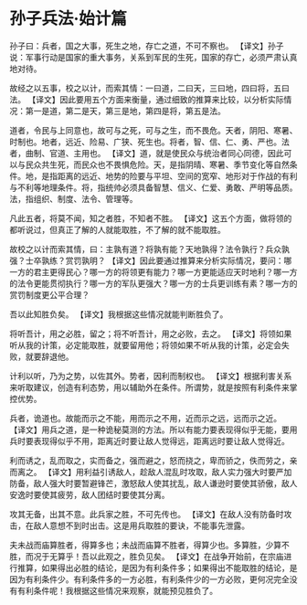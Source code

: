 # 孙子兵法·始计篇

孙子曰：兵者，国之大事，死生之地，存亡之道，不可不察也。
【译文】孙子说：军事行动是国家的重大事务，关系到军民的生死，国家的存亡，必须严肃认真地对待。

故经之以五事，校之以计，而索其情：一曰道，二曰天，三曰地，四曰将，五曰法。
【译文】因此要用五个方面来衡量，通过细致的推算来比较，以分析实际情况：第一是道，第二是天，第三是地，第四是将，第五是法。

道者，令民与上同意也，故可与之死，可与之生，而不畏危。天者，阴阳、寒暑、时制也。地者，远近、险易、广狭、死生也。将者，智、信、仁、勇、严也。法者，曲制、官道、主用也。
【译文】道，就是使民众与统治者同心同德，因此可以与民众共生死，而民众也不畏惧危险。天，是指阴晴、寒暑、季节变化等自然条件。地，是指距离的远近、地势的险要与平坦、空间的宽窄、地形对于作战的有利与不利等地理条件。将，指统帅必须具备智慧、信义、仁爱、勇敢、严明等品质。法，指组织、制度、法令、管理等。

凡此五者，将莫不闻，知之者胜，不知者不胜。
【译文】这五个方面，做将领的都听说过，但真正了解的人就能取胜，不了解的就不能取胜。

故校之以计而索其情，曰：主孰有道？将孰有能？天地孰得？法令孰行？兵众孰强？士卒孰练？赏罚孰明？
【译文】因此要通过推算来分析实际情况，要问：哪一方的君主更得民心？哪一方的将领更有能力？哪一方更能适应天时地利？哪一方的法令更能贯彻执行？哪一方的军队更强大？哪一方的士兵更训练有素？哪一方的赏罚制度更公平合理？

吾以此知胜负矣。
【译文】我根据这些情况就能判断胜负了。

将听吾计，用之必胜，留之；将不听吾计，用之必败，去之。
【译文】将领如果听从我的计策，必定能取胜，就要留用他；将领如果不听从我的计策，必定会失败，就要辞退他。

计利以听，乃为之势，以佐其外。势者，因利而制权也。
【译文】根据利害关系来听取建议，创造有利态势，用以辅助外在条件。所谓势，就是按照有利条件来掌控优势。

兵者，诡道也。故能而示之不能，用而示之不用，近而示之远，远而示之近。
【译文】用兵之道，是一种诡秘莫测的方法。所以有能力要表现得似乎无能，要用兵时要表现得似乎不用，距离近时要让敌人觉得远，距离远时要让敌人觉得近。

利而诱之，乱而取之，实而备之，强而避之，怒而挠之，卑而骄之，佚而劳之，亲而离之。
【译文】用利益引诱敌人，趁敌人混乱时攻取，敌人实力强大时要严加防备，敌人强大时要暂避锋芒，激怒敌人使其扰乱，敌人谦逊时要使其骄傲，敌人安逸时要使其疲劳，敌人团结时要使其分离。

攻其无备，出其不意。此兵家之胜，不可先传也。
【译文】在敌人没有防备时攻击，在敌人意想不到时出击。这是用兵取胜的要诀，不能事先泄露。

夫未战而庙算胜者，得算多也；未战而庙算不胜者，得算少也。多算胜，少算不胜，而况于无算乎！吾以此观之，胜负见矣。
【译文】在战争开始前，在宗庙进行推算，如果得出必胜的结论，是因为有利条件多；如果得出不能取胜的结论，是因为有利条件少。有利条件多的一方必胜，有利条件少的一方必败，更何况完全没有有利条件呢！我根据这些情况来观察，就能预见胜负了。 